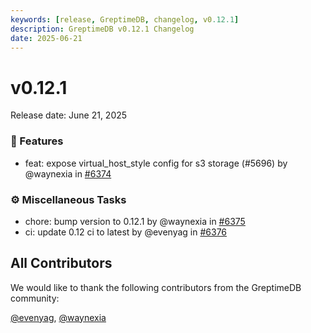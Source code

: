 ```yaml
---
keywords: [release, GreptimeDB, changelog, v0.12.1]
description: GreptimeDB v0.12.1 Changelog
date: 2025-06-21
---
```


# v0.12.1

Release date: June 21, 2025

### 🚀 Features

* feat: expose virtual_host_style config for s3 storage (#5696) by @waynexia in [#6374](https://github.com/GreptimeTeam/greptimedb/pull/6374)

### ⚙️ Miscellaneous Tasks

* chore: bump version to 0.12.1 by @waynexia in [#6375](https://github.com/GreptimeTeam/greptimedb/pull/6375)
* ci: update 0.12 ci to latest by @evenyag in [#6376](https://github.com/GreptimeTeam/greptimedb/pull/6376)

## All Contributors

We would like to thank the following contributors from the GreptimeDB community:

[@evenyag](https://github.com/evenyag), [@waynexia](https://github.com/waynexia)
